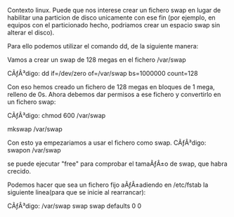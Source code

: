 Contexto linux.
Puede que nos interese crear un fichero swap en lugar de habilitar una particion de disco unicamente con ese fin (por ejemplo, en equipos con el particionado hecho, podriamos crear un espacio swap sin alterar el disco). 

Para ello podemos utilizar el comando dd, de la siguiente manera: 

Vamos a crear un swap de 128 megas en el fichero /var/swap 

CÃƒÂ³digo: 
dd if=/dev/zero of=/var/swap bs=1000000 count=128 


Con eso hemos creado un fichero de 128 megas en bloques de 1 mega, 
relleno de 0s. 
Ahora debemos dar permisos a ese fichero y convertirlo en un fichero swap: 

CÃƒÂ³digo: 
chmod 600 /var/swap 

mkswap /var/swap 


Con esto ya empezariamos a usar el fichero como swap. 
CÃƒÂ³digo: 
swapon /var/swap 


se puede ejecutar "free" para comprobar el tamaÃƒÂ±o de swap, que habra crecido. 


Podemos hacer que sea un fichero fijo aÃƒÂ±adiendo en /etc/fstab la siguiente 
linea(para que se inicie al rearrancar): 

CÃƒÂ³digo: 
/var/swap swap swap defaults 0 0 
